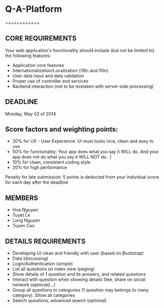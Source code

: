 <h1>Q-A-Platform</h1>
============

<h2>CORE REQUIREMENTS</h2>

Your web application's functionality should include (but not be limited to) the following features:

<ul>
	<li>Application core features</li>
	<li>Internationalization/Localization (i18n and l10n)</li>
	<li>User data input and data validation</li>
	<li>Proper use of controller and services</li>
	<li>Backend interaction (not to be mistaken with server-side processing)</li>
</ul>

<h2>DEADLINE</h2>

Monday, May 02 of 2014

<h2>Score factors and weighting points: </h2>

<ul>
	<li>20% for UX - User Experience: UI must looks nice, clean and easy to use</li>
	<li>50% for functionality: Your app does what you say it WILL do. And your app does not do what you say it WILL NOT do. :|</li>
	<li>10% for clean, consistent coding style</li>
	<li>20% for high performance</li>
</ul>
 
<p> Penalty for late submission:
	5 points is deducted from your individual score for each day after the deadline</p>

<h2>MEMBERS</h2>

<ul>
	<li>Hoa Nguyen</li>
	<li>Tuyet Le</li>
	<li>Long Nguyen</li>
	<li>Tuyen Cao</li>
</ul>

<h2>DETAILS REQUIREMENTS</h2>

<ul>
	<li>Developing UI clean and friendly with user (based on Bootstrap)</li>
	<li>Data (discussing)</li>
	<li>Login/Authentication (simple)</li>
	<li>List all questions on index view (paging)</li>
	<li>Show details of 1 question and its answers, and related questions</li>
	<li>Interact with question when showing details (like, share on social network (optional)...)</li>
	<li>Group all questions to categories (1 question may belongs to many category). Show all categories</li>
	<li>Search questions, advanced search (optional)</li>
</ul>
